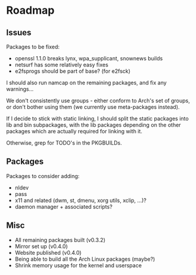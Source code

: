 # Roadmap #

## Issues ##

Packages to be fixed:
- openssl 1.1.0 breaks lynx, wpa\_supplicant, snownews builds
- netsurf has some relatively easy fixes
- e2fsprogs should be part of base? (for e2fsck)

I should also run namcap on the remaining packages, and fix any warnings...

We don't consistently use groups - either conform to Arch's set of groups, or
don't bother using them (we currently use meta-packages instead).

If I decide to stick with static linking, I should split the static packages
into lib and bin subpackages, with the lib packages depending on the other
packages which are actually required for linking with it.

Otherwise, grep for TODO's in the PKGBUILDs.


## Packages ##

Packages to consider adding:

- nldev
- pass
- x11 and related (dwm, st, dmenu, xorg utils, xclip, ...)?
- daemon manager + associated scripts?


## Misc ##

- All remaining packages built (v0.3.2)
- Mirror set up (v0.4.0)
- Website published (v0.4.0)
- Being able to build all the Arch Linux packages (maybe?)
- Shrink memory usage for the kernel and userspace

